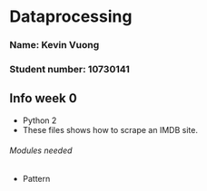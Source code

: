 # Dataprocessing
### Name: Kevin Vuong
### Student number: 10730141

## Info week 0
- Python 2
- These files shows how to scrape an IMDB site.

###### Modules needed
- Pattern




